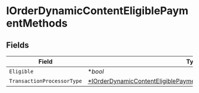 # IOrderDynamicContentEligiblePaymentMethods


## Fields

| Field                                                                                                                                                            | Type                                                                                                                                                             | Required                                                                                                                                                         | Description                                                                                                                                                      |
| ---------------------------------------------------------------------------------------------------------------------------------------------------------------- | ---------------------------------------------------------------------------------------------------------------------------------------------------------------- | ---------------------------------------------------------------------------------------------------------------------------------------------------------------- | ---------------------------------------------------------------------------------------------------------------------------------------------------------------- |
| `Eligible`                                                                                                                                                       | **bool*                                                                                                                                                          | :heavy_minus_sign:                                                                                                                                               | N/A                                                                                                                                                              |
| `TransactionProcessorType`                                                                                                                                       | [*IOrderDynamicContentEligiblePaymentMethodsTransactionProcessorType](../../models/shared/iorderdynamiccontenteligiblepaymentmethodstransactionprocessortype.md) | :heavy_minus_sign:                                                                                                                                               | N/A                                                                                                                                                              |